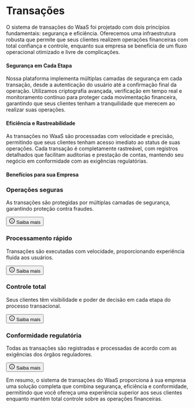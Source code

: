 # Transações

O sistema de transações do WaaS foi projetado com dois princípios fundamentais: segurança e eficiência. Oferecemos uma infraestrutura robusta que permite que seus clientes realizem operações financeiras com total confiança e controle, enquanto sua empresa se beneficia de um fluxo operacional otimizado e livre de complicações.

#### Segurança em Cada Etapa

Nossa plataforma implementa múltiplas camadas de segurança em cada transação, desde a autenticação do usuário até a confirmação final da operação. Utilizamos criptografia avançada, verificação em tempo real e monitoramento contínuo para proteger cada movimentação financeira, garantindo que seus clientes tenham a tranquilidade que merecem ao realizar suas operações.

#### Eficiência e Rastreabilidade

As transações no WaaS são processadas com velocidade e precisão, permitindo que seus clientes tenham acesso imediato ao status de suas operações. Cada transação é completamente rastreável, com registros detalhados que facilitam auditorias e prestação de contas, mantendo seu negócio em conformidade com as exigências regulatórias.

#### Benefícios para sua Empresa

<div class="grid grid-cols-1 md:grid-cols-2 gap-6 my-8">
  <div class="p-6 rounded-lg border flex flex-col">
    <h3 class="font-bold text-lg mb-2">Operações seguras</h3>
    <p class="text-muted-foreground">As transações são protegidas por múltiplas camadas de segurança, garantindo proteção contra fraudes.</p>
    <button class="flex items-center gap-1 text-muted-foreground mt-auto text-sm font-medium">
      <svg xmlns="http://www.w3.org/2000/svg" width="16" height="16" viewBox="0 0 24 24" fill="none" stroke="currentColor" stroke-width="2" stroke-linecap="round" stroke-linejoin="round" class="w-4 h-4">
        <circle cx="12" cy="12" r="10"></circle>
        <line x1="12" y1="16" x2="12" y2="12"></line>
        <line x1="12" y1="8" x2="12.01" y2="8"></line>
      </svg>
      Saiba mais
    </button>
  </div>
  
  <div class="p-6 rounded-lg border flex flex-col">
    <h3 class="font-bold text-lg mb-2">Processamento rápido</h3>
    <p class="text-muted-foreground">Transações são executadas com velocidade, proporcionando experiência fluida aos usuários.</p>
    <button class="flex items-center gap-1 text-muted-foreground mt-auto text-sm font-medium">
      <svg xmlns="http://www.w3.org/2000/svg" width="16" height="16" viewBox="0 0 24 24" fill="none" stroke="currentColor" stroke-width="2" stroke-linecap="round" stroke-linejoin="round" class="w-4 h-4">
        <circle cx="12" cy="12" r="10"></circle>
        <line x1="12" y1="16" x2="12" y2="12"></line>
        <line x1="12" y1="8" x2="12.01" y2="8"></line>
      </svg>
      Saiba mais
    </button>
  </div>
  
  <div class="p-6 rounded-lg border flex flex-col">
    <h3 class="font-bold text-lg mb-2">Controle total</h3>
    <p class="text-muted-foreground">Seus clientes têm visibilidade e poder de decisão em cada etapa do processo transacional.</p>
    <button class="flex items-center gap-1 text-muted-foreground mt-auto text-sm font-medium">
      <svg xmlns="http://www.w3.org/2000/svg" width="16" height="16" viewBox="0 0 24 24" fill="none" stroke="currentColor" stroke-width="2" stroke-linecap="round" stroke-linejoin="round" class="w-4 h-4">
        <circle cx="12" cy="12" r="10"></circle>
        <line x1="12" y1="16" x2="12" y2="12"></line>
        <line x1="12" y1="8" x2="12.01" y2="8"></line>
      </svg>
      Saiba mais
    </button>
  </div>
  
  <div class="p-6 rounded-lg border flex flex-col">
    <h3 class="font-bold text-lg mb-2">Conformidade regulatória</h3>
    <p class="text-muted-foreground">Todas as transações são registradas e processadas de acordo com as exigências dos órgãos reguladores.</p>
    <button class="flex items-center gap-1 text-muted-foreground mt-auto text-sm font-medium">
      <svg xmlns="http://www.w3.org/2000/svg" width="16" height="16" viewBox="0 0 24 24" fill="none" stroke="currentColor" stroke-width="2" stroke-linecap="round" stroke-linejoin="round" class="w-4 h-4">
        <circle cx="12" cy="12" r="10"></circle>
        <line x1="12" y1="16" x2="12" y2="12"></line>
        <line x1="12" y1="8" x2="12.01" y2="8"></line>
      </svg>
      Saiba mais
    </button>
  </div>
</div>

Em resumo, o sistema de transações do WaaS proporciona à sua empresa uma solução completa que combina segurança, eficiência e conformidade, permitindo que você ofereça uma experiência superior aos seus clientes enquanto mantém total controle sobre as operações financeiras. 